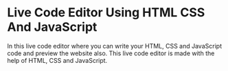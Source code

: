 # Live Code Editor Using HTML CSS And JavaScript
 In this live code editor where you can write your HTML, CSS and JavaScript code and preview the website also. This live code editor is made with the help of HTML, CSS and JavaScript.
